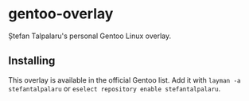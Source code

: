 # gentoo-overlay

Ștefan Talpalaru's personal Gentoo Linux overlay.

## Installing

This overlay is available in the official Gentoo list. Add it with `layman -a stefantalpalaru` or `eselect repository enable stefantalpalaru`.

